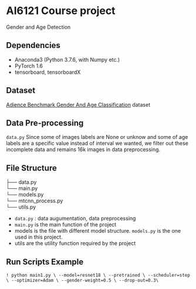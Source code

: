 # AI6121 Course project
Gender and Age Detection


## Dependencies

* Anaconda3 (Python 3.7.6, with Numpy etc.)
* PyTorch 1.6
* tensorboard, tensorboardX

## Dataset

[Adience Benchmark Gender And Age Classification](https://www.kaggle.com/ttungl/adience-benchmark-gender-and-age-classification/notebooks) dataset 

## Data Pre-processing 
`data.py`
Since some of images labels are None or unknow and some of age labels are a specific value instead of interval we wanted, we filter out these incomplete data and remains 16k images in data preprocessing.   

## File Structure

├── data.py  
└── main.py   
└── models.py  
└── mtcnn_process.py  
└── utils.py  


* `data.py` : data augumentation, data preprocessing 
* `main.py` is the main function of the project
* models is the file with different model structure. `models.py` is the one used in this project.
* utils are the utility function required by the project

## Run Scripts Example

`! python main1.py \
--model=resnet18 \
--pretrained \
--scheduler=step \
--optimizer=Adam \
--gender-weight=0.5 \
--drop-out=0.3\`


